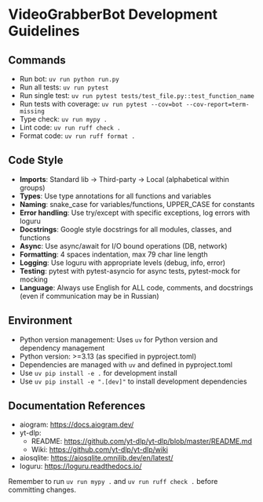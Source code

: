 # VideoGrabberBot Development Guidelines

## Commands
- Run bot: `uv run python run.py`
- Run all tests: `uv run pytest`
- Run single test: `uv run pytest tests/test_file.py::test_function_name`
- Run tests with coverage: `uv run pytest --cov=bot --cov-report=term-missing`
- Type check: `uv run mypy .`
- Lint code: `uv run ruff check .`
- Format code: `uv run ruff format .`

## Code Style
- **Imports**: Standard lib → Third-party → Local (alphabetical within groups)
- **Types**: Use type annotations for all functions and variables
- **Naming**: snake_case for variables/functions, UPPER_CASE for constants
- **Error handling**: Use try/except with specific exceptions, log errors with loguru
- **Docstrings**: Google style docstrings for all modules, classes, and functions
- **Async**: Use async/await for I/O bound operations (DB, network)
- **Formatting**: 4 spaces indentation, max 79 char line length
- **Logging**: Use loguru with appropriate levels (debug, info, error)
- **Testing**: pytest with pytest-asyncio for async tests, pytest-mock for mocking
- **Language**: Always use English for ALL code, comments, and docstrings (even if communication may be in Russian)

## Environment
- Python version management: Uses `uv` for Python version and dependency management
- Python version: >=3.13 (as specified in pyproject.toml)
- Dependencies are managed with `uv` and defined in pyproject.toml
- Use `uv pip install -e .` for development install
- Use `uv pip install -e ".[dev]"` to install development dependencies

## Documentation References
- aiogram: https://docs.aiogram.dev/
- yt-dlp: 
  - README: https://github.com/yt-dlp/yt-dlp/blob/master/README.md
  - Wiki: https://github.com/yt-dlp/yt-dlp/wiki
- aiosqlite: https://aiosqlite.omnilib.dev/en/latest/
- loguru: https://loguru.readthedocs.io/

Remember to run `uv run mypy .` and `uv run ruff check .` before committing changes.